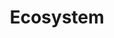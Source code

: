 ---
id: ecosystem
title: Ecosystem
slug: /introduction/ecosystem
sidebar_label: Ecosystem
sidebar_position: 3
---